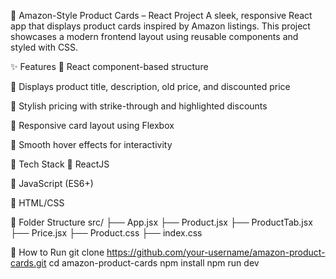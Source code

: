 🛒 Amazon-Style Product Cards – React Project
A sleek, responsive React app that displays product cards inspired by Amazon listings. This project showcases a modern frontend layout using reusable components and styled with CSS.

✨ Features
🔹 React component-based structure

🔹 Displays product title, description, old price, and discounted price

🔹 Stylish pricing with strike-through and highlighted discounts

🔹 Responsive card layout using Flexbox

🔹 Smooth hover effects for interactivity

🧱 Tech Stack
🔹 ReactJS

🔹 JavaScript (ES6+)

🔹 HTML/CSS

📁 Folder Structure
src/
├── App.jsx
├── Product.jsx
├── ProductTab.jsx
├── Price.jsx
├── Product.css
├── index.css

🚀 How to Run
git clone https://github.com/your-username/amazon-product-cards.git
cd amazon-product-cards
npm install
npm run dev
